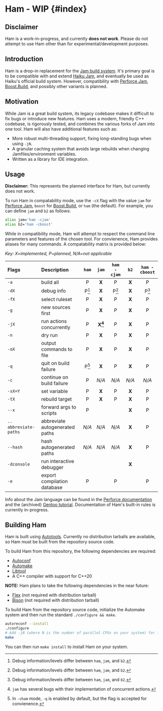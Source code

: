 # Ham - WIP {#index}

## Disclaimer
Ham is a work-in-progress, and currently **does not work**. Please do not attempt to use Ham other than for
experimental/development purposes.

## Introduction
Ham is a drop-in replacement for the [Jam build
system](https://swarm.workshop.perforce.com/view/guest/perforce_software/jam/src/Jam.html). It's primary goal is to be
compatible with and extend [Haiku Jam](https://git.haiku-os.org/buildtools/tree/jam), and eventually be used as Haiku's
official build system. However, compatibility with [Perforce
Jam](https://swarm.workshop.perforce.com/view/guest/perforce_software/jam/src/Jam.html),
[Boost.Build](https://www.boost.org/build), and possibly other variants is planned.

## Motivation
While Jam is a great build system, its legacy codebase makes it difficult to fix bugs or introduce new features. Ham
uses a modern, friendly C++ codebase, is rigorously tested, and combines the various forks of Jam into one tool. Ham
will also have additional features such as:
- More robust multi-threading support, fixing long-standing bugs when using `-jN`.
- A granular caching system that avoids large rebuilds when changing Jamfiles/environment variables.
- Written as a library for IDE integration.

## Usage
**Disclaimer:** This represents the planned interface for Ham, but currently does not work.

To run Ham in compatability mode, use the `-cX` flag with the value `jam` for [Perforce
Jam](https://swarm.workshop.perforce.com/view/guest/perforce_software/jam/src/Jam.html), `boost` for
[Boost.Build](https://www.boost.org/build), or `ham` (the default). For example, you can define `jam` and `b2` as
follows:

```sh
alias jam='ham -cjam'
alias b2='ham -cboost'
```

While in compatibility mode, Ham will attempt to respect the command line parameters and features of the chosen
tool. For convienence, Ham provides aliases for many commands. A compatability matrix is provided below:

*Key: X=implemented, P=planned, N/A=not applicable*

| Flags                | Description                    | `ham` | `jam`     | `ham -cjam` | `b2`  | `ham -cboost` |
|:---------------------|:-------------------------------|:-----:|:---------:|:-----------:|:-----:|:-------------:|
| `-a`                 | build all                      | P     | **X**     | P           | **X** | P             |
| `-dX`                | debug info                     | P[^1] | **X**     | P[^1]       | **X** | P[^1]         |
| `-fX`                | select ruleset                 | P     | **X**     | P           | **X** | P             |
| `-g`                 | new sources first              | P     | **X**     | P           | **X** | P             |
| `-jX`                | run actions concurrently       | P     | **X[^2]** | P           | **X** | P             |
| `-n`                 | dry run                        | P     | **X**     | P           | **X** | P             |
| `-oX`                | output commands to file        | P     | **X**     | P           | **X** | P             |
| `-q`                 | quit on build failure          | P[^3] | **X**     | P           | **X** | P             |
| `-c`                 | continue on build failure      | P     | *N/A*     | *N/A*       | *N/A* | *N/A*         |
| `-sX=Y`              | set variable                   | P     | **X**     | P           | **X** | P             |
| `-tX`                | rebuild target                 | P     | **X**     | P           | **X** | P             |
| `--x`                | forward args to scripts        | P     |           |             | **X** | P             |
| `--abbreviate-paths` | abbreviate autogenerated paths | *N/A* | *N/A*     | *N/A*       | **X** | P             |
| `--hash`             | hash autogenerated paths       | *N/A* | *N/A*     | *N/A*       | **X** | P             |
| `-dconsole`          | run interactive debugger       |       |           |             | **X** |               |
| `-e`                 | export compilation database    | P     |           | P           |       | P             |

Info about the Jam language can be found in the [Perforce
documentation](https://swarm.workshop.perforce.com/view/guest/perforce_software/jam/src/Jam.html) and the (archived)
[Gentoo tutorial](https://web.archive.org/web/20160304233139/http://geoz.co.nz/jamdoc/jam-guide.html). Documentation of
Ham's built-in rules is currently in-progress.

## Building Ham
Ham is built using
[Autotools](https://www.gnu.org/software/automake/manual/html_node/Autotools-Introduction.html). Currently no
distribution tarballs are available, so Ham must be built from the repository source code.

To build Ham from this repository, the following dependencies are required:
- [Autoconf](https://www.gnu.org/software/autoconf/)
- [Automake](https://www.gnu.org/software/automake/)
- [Libtool](https://www.gnu.org/software/libtool/)
- A C++ compiler with support for C++20

**NOTE:** Ham plans to take the following dependencies in the near future:
- [Flex](https://github.com/westes/flex) (not required with distribution tarball)
- [Bison](https://www.gnu.org/software/bison/) (not required with distribution tarball)

To build Ham from the repository source code, initialize the Automake system and then run the standard `./configure &&
make`.

```sh
autoreconf --install
./configure
# Add -jN (where N is the number of parallel CPUs on your system) for faster builds
make
```

You can then run `make install` to install Ham on your system.

[^1]: Debug information/levels differ between `ham`, `jam`, and `b2`.
[^2]: `jam` has several bugs with their implementation of concurrent actions.
[^3]: In `-cham` mode, `-q` is enabled by default, but the flag is accepted for
    convienence.
